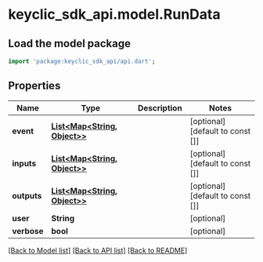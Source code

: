 # keyclic_sdk_api.model.RunData

## Load the model package
```dart
import 'package:keyclic_sdk_api/api.dart';
```

## Properties
Name | Type | Description | Notes
------------ | ------------- | ------------- | -------------
**event** | [**List<Map<String, Object>>**](Map.md) |  | [optional] [default to const []]
**inputs** | [**List<Map<String, Object>>**](Map.md) |  | [optional] [default to const []]
**outputs** | [**List<Map<String, Object>>**](Map.md) |  | [optional] [default to const []]
**user** | **String** |  | [optional] 
**verbose** | **bool** |  | [optional] 

[[Back to Model list]](../README.md#documentation-for-models) [[Back to API list]](../README.md#documentation-for-api-endpoints) [[Back to README]](../README.md)


